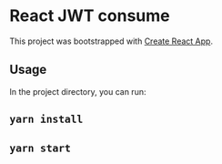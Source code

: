 # React JWT consume

This project was bootstrapped with [Create React App](https://github.com/facebook/create-react-app).

## Usage

In the project directory, you can run:

## `yarn install`
## `yarn start`


